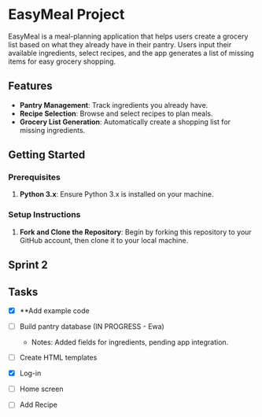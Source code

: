 # EasyMeal Project

EasyMeal is a meal-planning application that helps users create a grocery list based on what they already have in their pantry. Users input their available ingredients, select recipes, and the app generates a list of missing items for easy grocery shopping. 

## Features
- **Pantry Management**: Track ingredients you already have.
- **Recipe Selection**: Browse and select recipes to plan meals.
- **Grocery List Generation**: Automatically create a shopping list for missing ingredients.

## Getting Started

### Prerequisites
1. **Python 3.x**: Ensure Python 3.x is installed on your machine.
   
### Setup Instructions
1. **Fork and Clone the Repository**: Begin by forking this repository to your GitHub account, then clone it to your local machine.
   
## Sprint 2

## Tasks

- [x] **Add example code
- [ ] Build pantry database (IN PROGRESS - Ewa)  
  - Notes: Added fields for ingredients, pending app integration.

 - [ ] Create HTML templates  
  - [x] Log-in  
  - [ ] Home screen  
  - [ ] Add Recipe  




